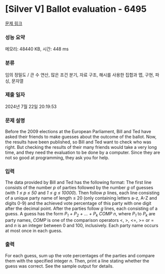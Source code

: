 # [Silver V] Ballot evaluation - 6495 

[문제 링크](https://www.acmicpc.net/problem/6495) 

### 성능 요약

메모리: 48440 KB, 시간: 448 ms

### 분류

임의 정밀도 / 큰 수 연산, 많은 조건 분기, 자료 구조, 해시를 사용한 집합과 맵, 구현, 파싱, 문자열

### 제출 일자

2024년 7월 22일 20:19:53

### 문제 설명

<p>Before the 2009 elections at the European Parliament, Bill and Ted have asked their friends to make guesses about the outcome of the ballot. Now, the results have been published, so Bill and Ted want to check who was right. But checking the results of their many friends would take a very long time, and they need the evaluation to be done by a computer. Since they are not so good at programming, they ask you for help.</p>

### 입력 

 <p>The data provided by Bill and Ted has the following format: The first line consists of the number <em>p</em> of parties followed by the number <em>g</em> of guesses (with <em>1 ≤ p ≤ 50</em> and <em>1 ≤ g ≤ 10000</em>). Then follow <em>p</em> lines, each line consisting of a unique party name of length ≤ 20 (only containing letters a-z, A-Z and digits 0-9) and the achieved vote percentage of this party with one digit after the decimal point. After the parties follow <em>g</em> lines, each consisting of a guess. A guess has the form <em>P<sub>1</sub> + P<sub>2</sub> + ... + P<sub>k</sub> COMP n</em>, where <em>P<sub>1</sub></em> to <em>P<sub>k</sub></em> are party names, <em>COMP</em> is one of the comparison operators <, >, <=, >= or = and <em>n</em> is an integer between 0 and 100, inclusively. Each party name occurs at most once in each guess.</p>

### 출력 

 <p>For each guess, sum up the vote percentages of the parties and compare them with the specified integer <em>n</em>. Then, print a line stating whether the guess was correct. See the sample output for details.</p>

